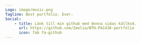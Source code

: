 ```yaml
---
Logo: image/music.png
Tagline: Best portfolio. Ever.
Social:
    - title: Länk till min github med denna sidas källkod.
      url: https://github.com/Zeelia/BTH-PA1436-portfolio
      icon: fab fa-github
---
```

